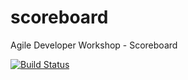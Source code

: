 # scoreboard
Agile Developer Workshop - Scoreboard

[![Build Status](https://travis-ci.org/kaklakariada/scoreboard.svg?branch=develop)](https://travis-ci.org/kaklakariada/scoreboard)
